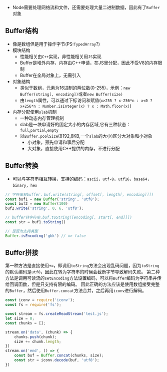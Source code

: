 
- Node需要处理网络流和文件，还需要处理大量二进制数据，因此有了`Buffer`对象

## Buffer结构

- 像是数组但是用于操作字节(PS:`TypedArray`?)
- 模块结构
	- 性能相关由`C++`实现，非性能相关用`JS`实现
	- Buffer是堆外内存，内存由C++申请，在JS里分配，因此不受V8的内存限制
	- Buffer在全局对象上，无需引入
- 对象结构
	- 类似于数组，元素为16进制的两位数(0-255)，示例：`new Buffer(string[, encoding])`或者`new Buffer(size)`
	- 由`length`属性，可以通过下标访问和赋值(`x>255 ? x-256*n : x<0 ? x+256*n : Number.isInteger(x) ? x : Math.floor(x)`)
- 内存分配使用`slab`机制
	- 一种动态内存管理机制
	- slab是一块申请好的固定大小的内存区域,它有三种状态：`full`,`partial`,`empty`
	- 以`Buffer.poolSize`(8192,8KB,一个`slab`的大小)区分大对象和小对象
		- 小对象，预先申请和事后分配
		- 大对象，直接使用C++提供的内存，不进行分配

## Buffer转换

- 可以与字符串相互转换，支持的编码：`ascii`，`utf-8`，`utf16`，`base64`，`binary`，`hex`

```js
// 字符串转buffer，buf.write(string[, offset[, length[, encoding]]])
const buf1 = new Buffer('string', 'utf8');
const buf2 = new Buffer(100)
buf2.write('string', 0, 6, 'utf8');

// buffer转字符串,buf.toString([encoding[, start[, end]]])
const str = buf1.toString()

// 是否为支持类型
Buffer.isEncoding('gbk') // => false
```

## Buffer拼接

第一种方法是直接使用`+=`，即调用`toString`方法会出现乱码问题，因为`toString`的默认编码是`utf8`，因此在转为字符串的时候会截断字节导致解码失败。
第二种方法是调用可读流的`setEncoding`方法设置编码，可以将`Buffer`编码为字符串并传给回调函数，但是只支持有限的编码。
因此正确的方法应该是使用数组接受完整的`Buffer`，然后使用`Buffer.concat`方法合并，之后再用`iconv`进行解码。

```js
const iconv = require('iconv');
const fs = require('fs');

const stream = fs.createReadStream('test.js');
let size = 0;
const chunks = [];

stream.on('data', (chunk) => {
	chunks.push(chunk);
	size += chunk.length;
})
stream.on('end', () => {
	const buf = Buffer.concat(chunks, size);
	const str = iconv.decode(buf, 'utf8');
})
```
